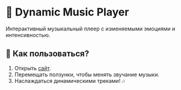 # 🎵 Dynamic Music Player
Интерактивный музыкальный плеер с изменяемыми эмоциями и интенсивностью.

## 🚀 Как пользоваться?
1. Открыть [сайт](https://Thrillway.github.io/dynamic-music/).
2. Перемещать ползунки, чтобы менять звучание музыки.
3. Наслаждаться динамическими треками! 🎶

